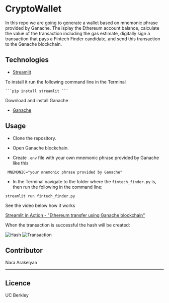 # CryptoWallet

In this repo we are going to generate a wallet based on mnemonic phrase provided by Ganache. The isplay the Ethereum account balance, calculate the value of the transaction including the gas estimate, digitally sign a transaction that pays a Fintech Finder candidate, and send this transaction to the Ganache blockchain. 


## Technologies

* [Streamlit](https://streamlit.io/)

To install it run the following command line in the Terminal

    ```pip install streamlit ```

Download and install Ganache
 
* [Ganache](https://trufflesuite.com/ganache/) 


## Usage

* Clone the repository.

* Open Ganache blockchain.

* Create ```.env``` file with your own mnemonic phrase provided by Ganache like this

``` MNEMONIC="your mnemonic phrase provided by Ganache"```

* In the Terminal navigate to the folder where the ```fintech_finder.py```  is, then run the following in the command line:

```streamlit run fintech_finder.py```

See the video below how it works

[Streamlit in Action - "Ethereum transfer using Ganache blockchain"](Readme_pics_vid/Screen_Recording.mov)

When the transaction is successful the hash will be created:

![Hash](Readme_pics_vid/Hash.png)
![Transaction](Readme_pics_vid/Transaction.png)

## Contributor

Nara Arakelyan

---

## Licence 

UC Berkley
    




